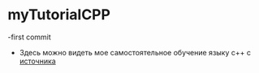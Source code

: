 # myTutorialCPP
-first commit

- Здесь можно видеть мое самостоятельное обучение языку с++ с [источника](http://grep.cs.msu.ru/cpp.com.ru/index.html)